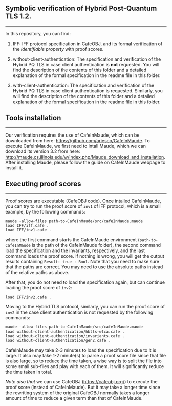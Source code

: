 ## Symbolic verification of Hybrid Post-Quantum TLS 1.2.
---

In this repository, you can find:

1) IFF: IFF protocol specification in CafeOBJ, and its formal verification of the  *identifiable property* with proof scores.

2) without-client-authentication: The specification and verification of the Hybrid PQ TLS in case client authentication is **not** requested.
You will find the description of the contents of this folder and a detailed explanation of the formal specification in the readme file in this folder.

3) with-client-authentication: The specification and verification of the Hybrid PQ TLS in case client authentication is requested.
Similarly, you will find the description of the contents of this folder and a detailed explanation of the formal specification in the readme file in this folder.



## Tools installation
---
Our verification requires the use of CafeInMaude, which can be downloaded from here: https://github.com/ariesco/CafeInMaude.
To execute CafeInMaude, we first need to intall Maude, which we can download its version 3.2 from here: http://maude.cs.illinois.edu/w/index.php/Maude_download_and_installation.
After installing Maude, please follow the guide on CafeInMaude webpage to install it.

## Executing proof scores
---
Proof scores are executable (CafeOBJ code).
Once intalled CafeInMaude, you can try to run the proof score of `inv1` of IFF protocol, which is a small example, by the following commands:

```
maude -allow-files path-to-CafeInMaude/src/cafeInMaude.maude
load IFF/iff.cafe .
load IFF/inv1.cafe .
```

where the first command starts the CafeInMaude environment (`path-to-CafeInMaude` is the path of the CafeInMaude folder),
the second command load the specification and the invariants, respectively,
and the last command loads the proof score.
If nothing is wrong, you will get the output results containing `Result: true : Bool`. 
Note that you need to make sure that the paths are correct. You may need to use the absolute paths instead of the relative paths as above.

After that, you do not need to load the specification again, but can continue loading the proof score of `inv2`:

```
load IFF/inv2.cafe .
```

Moving to the Hybrid TLS protocol, similarly, you can run the proof score of 
`inv2` in the case client authentication is not requested by the following commands:

```
maude -allow-files path-to-CafeInMaude/src/cafeInMaude.maude
load without-client-authentication/hbtls-wtca.cafe .
load without-client-authentication/invariants.cafe .
load without-client-authentication/gen2.cafe .
```

CafeInMaude may take 2-3 minutes to load the specification due to it is large.
It also may take 1-2 minute(s) to parse a proof score file since that file is also large, so to reduce the time taken, a wise way is to split the file into some small sub-files and play with each of them. It will significantly reduce the time taken in total.

*Note also that* we can use CafeOBJ (https://cafeobj.org/) to execute the proof score (instead of CafeInMaude). But it may take a longer time since the rewriting system of the original CafeOBJ normally takes a longer amount of time to reduce a given term than that of CafeInMaude.
